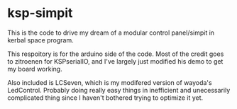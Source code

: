 # ksp-simpit

This is the code to drive my dream of a modular control panel/simpit in kerbal space program.

This respoitory is for the arduino side of the code. Most of the credit goes to zitroenen for KSPserialIO, and I've largely just modified his demo to get my board working.

Also included is LCSeven, which is my modifered version of wayoda's LedControl. Probably doing really easy things in inefficient and unecessarily complicated thing since I haven't bothered trying to optimize it yet.
